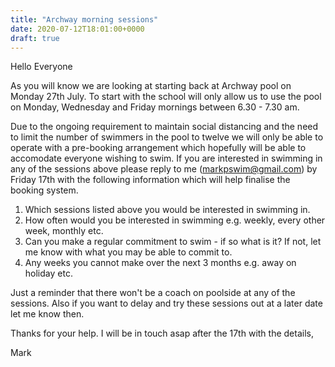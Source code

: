 ```yaml
---
title: "Archway morning sessions"
date: 2020-07-12T18:01:00+0000
draft: true 
---
```

Hello Everyone

As you will know we are looking at starting back at Archway pool on Monday 27th July. To start with the school will only allow us to use the pool on Monday, Wednesday and Friday mornings between 6.30 - 7.30 am. 

Due to the ongoing requirement to maintain social distancing and the need to limit the number of swimmers in the pool to twelve we will only be able to operate with a pre-booking arrangement which hopefully will be able to accomodate everyone wishing to swim. If you are interested in swimming in any of the sessions above please reply to me (markpswim@gmail.com) by Friday 17th with the following information which will help finalise the booking system.

1. Which sessions listed above you would be interested in swimming in. 
1. How often would you be interested in swimming e.g. weekly, every other week, monthly etc. 
1. Can you make a regular commitment to swim - if so what is it? If not, let me know with what you may be able to commit to.
1. Any weeks you cannot make over the next 3 months e.g. away on holiday etc.

Just a reminder that there won't be a coach on poolside at any of the sessions. Also if you want to delay and try these sessions out at a later date let me know then.

Thanks for your help. I will be in touch asap after the 17th with the details,

Mark
<!--more-->
